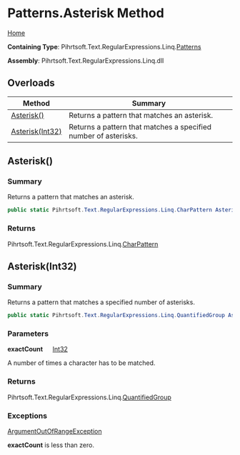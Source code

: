 # Patterns\.Asterisk Method

[Home](../../../../../../README.md)

**Containing Type**: Pihrtsoft\.Text\.RegularExpressions\.Linq\.[Patterns](../README.md)

**Assembly**: Pihrtsoft\.Text\.RegularExpressions\.Linq\.dll

## Overloads

| Method | Summary |
| ------ | ------- |
| [Asterisk()](#Pihrtsoft_Text_RegularExpressions_Linq_Patterns_Asterisk) | Returns a pattern that matches an asterisk\. |
| [Asterisk(Int32)](#Pihrtsoft_Text_RegularExpressions_Linq_Patterns_Asterisk_System_Int32_) | Returns a pattern that matches a specified number of asterisks\. |

## Asterisk\(\) <a name="Pihrtsoft_Text_RegularExpressions_Linq_Patterns_Asterisk"></a>

### Summary

Returns a pattern that matches an asterisk\.

```csharp
public static Pihrtsoft.Text.RegularExpressions.Linq.CharPattern Asterisk()
```

### Returns

Pihrtsoft\.Text\.RegularExpressions\.Linq\.[CharPattern](../../CharPattern/README.md)

## Asterisk\(Int32\) <a name="Pihrtsoft_Text_RegularExpressions_Linq_Patterns_Asterisk_System_Int32_"></a>

### Summary

Returns a pattern that matches a specified number of asterisks\.

```csharp
public static Pihrtsoft.Text.RegularExpressions.Linq.QuantifiedGroup Asterisk(int exactCount)
```

### Parameters

**exactCount** &emsp; [Int32](https://docs.microsoft.com/en-us/dotnet/api/system.int32)

A number of times a character has to be matched\.

### Returns

Pihrtsoft\.Text\.RegularExpressions\.Linq\.[QuantifiedGroup](../../QuantifiedGroup/README.md)

### Exceptions

[ArgumentOutOfRangeException](https://docs.microsoft.com/en-us/dotnet/api/system.argumentoutofrangeexception)

**exactCount** is less than zero\.

